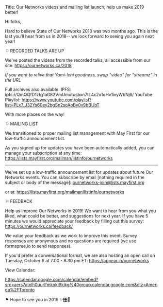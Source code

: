 Title: Our Networks videos and mailing list launch, help us make 2019 better!

Hi folks,

Hard to believe State of Our Networks 2018 was two months ago. This is the last you'll hear from us in 2018-- we look forward to seeing you again next year!


⚐ RECORDED TALKS ARE UP

We've posted the videos from the recorded talks, all accessible from our site:
https://ournetworks.ca/2018

_If you want to relive that Yami-Ichi goodness, swap "video" for "streamz" in the URL_

Full archives also available:
IPFS:
ipfs://QmQQfD1ztg1aG82VmUmutusbxn7tL4c2o1qHv1ivyWbNj6/
YouTube Playlist:
https://www.youtube.com/playlist?list=PLx7_J32Ys60ey2bgSn2soAoBy0v9bBUbT

With more places on the way!

⚐ MAILING LIST

We transitioned to proper mailing list management with May First for our low-traffic announcement list.

As you signed up for updates you have been automatically added, you can manage your subscription at any time:
https://lists.mayfirst.org/mailman/listinfo/ournetworks

---

We've set up a low-traffic announcement list for updates about future Our Networks events.
You can subscribe by email [nothing required in the subject or body of the message]:
ournetworks-join@lists.mayfirst.org

or at:
https://lists.mayfirst.org/mailman/listinfo/ournetworks


⚐ FEEDBACK

Help us improve Our Networks in 2019! We want to hear from you what you liked, what could be better, and suggestions for next year. If you have 5 minutes we would appreciate your feedback by filling out this survey: https://ournetworks.ca/feedback/

We value your feedback as we work to improve this event. Survey responses are anonymous and no questions are required (we use formspree.io to send responses).


If you'd prefer a conversational format, we are also hosting an open call on Tuesday, October 9 at 7:00 - 8:30 pm ET: https://appear.in/ournetworks

View Calendar:

https://calendar.google.com/calendar/embed?src=aers7atolh0uurlfmkoki9kikg%40group.calendar.google.com&ctz=America%2FToronto


⚑ Hope to see you in 2019 ✨🎛📡
